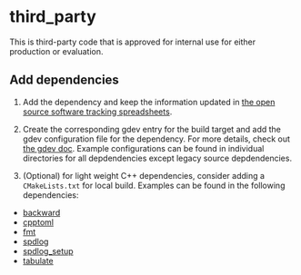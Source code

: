 # third_party
This is third-party code that is approved for internal use for either production or evaluation.

## Add dependencies
1. Add the dependency and keep the information updated in
[the open source software tracking spreadsheets](https://docs.google.com/spreadsheets/d/1xmSwPZsEAb50zUDuABF3JKRbJk_tNeBsVAndtTmKBLM/edit#gid=0).

2. Create the corresponding gdev entry for the build target and add the gdev
configuration file for the dependency. For more details, check out
[the gdev doc](/dev_tools/gdev/README.md). Example configurations can be found in
individual directories for all depdendencies except legacy source depdendencies.

3. (Optional) for light weight C++ dependencies, consider adding a `CMakeLists.txt` for local
build. Examples can be found in the following dependencies:
- [backward](production/backward/CMakeLists.txt)
- [cpptoml](production/cpptoml/CMakeLists.txt)
- [fmt](production/fmt/CMakeLists.txt)
- [spdlog](production/spdlog/CMakeLists.txt)
- [spdlog_setup](production/spdlog_setup/CMakeLists.txt)
- [tabulate](production/tabulate/CMakeLists.txt)


